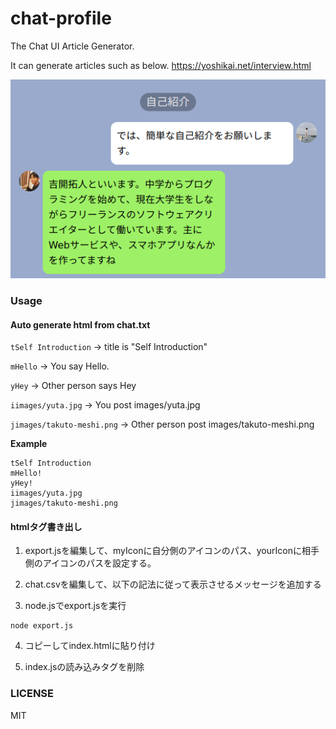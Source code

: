 # chat-profile
The Chat UI Article Generator.

It can generate articles such as below.
https://yoshikai.net/interview.html

![Takuto Yoshikai's Profile](https://github.com/TakutoYoshikai/chat-profile/blob/master/cover.png)


### Usage
#### Auto generate html from chat.txt
`tSelf Introduction` -> title is "Self Introduction"

`mHello` -> You say Hello.

`yHey` -> Other person says Hey

`iimages/yuta.jpg` -> You post images/yuta.jpg

`jimages/takuto-meshi.png` -> Other person post images/takuto-meshi.png

**Example**
```
tSelf Introduction
mHello!
yHey!
iimages/yuta.jpg
jimages/takuto-meshi.png
```

#### htmlタグ書き出し
1. export.jsを編集して、myIconに自分側のアイコンのパス、yourIconに相手側のアイコンのパスを設定する。

2. chat.csvを編集して、以下の記法に従って表示させるメッセージを追加する

3. node.jsでexport.jsを実行
```
node export.js
```
4. コピーしてindex.htmlに貼り付け

5. index.jsの読み込みタグを削除

### LICENSE
MIT
